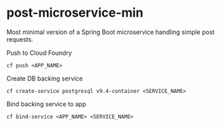 # post-microservice-min
Most minimal version of a Spring Boot microservice handling simple post requests.


Push to Cloud Foundry
```
cf push <APP_NAME>
```

Create DB backing service
```
cf create-service postgresql v9.4-container <SERVICE_NAME>
```

Bind backing service to app
```
cf bind-service <APP_NAME> <SERVICE_NAME>
```
